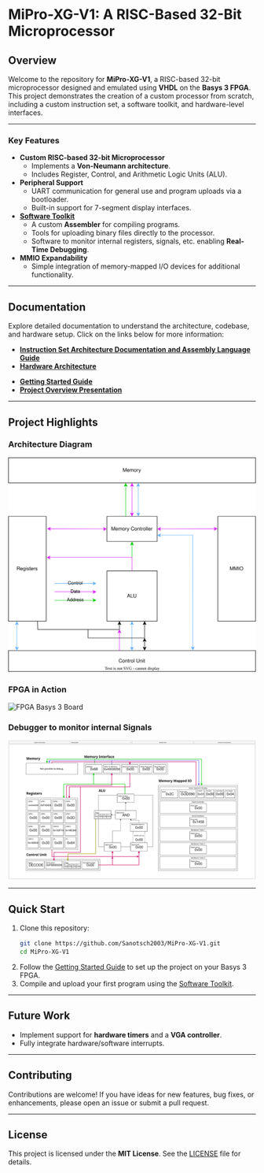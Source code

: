 # **MiPro-XG-V1: A RISC-Based 32-Bit Microprocessor**


## **Overview**

Welcome to the repository for **MiPro-XG-V1**, a RISC-based 32-bit microprocessor designed and emulated using **VHDL** on the **Basys 3 FPGA**. This project demonstrates the creation of a custom processor from scratch, including a custom instruction set, a software toolkit, and hardware-level interfaces.

---

### **Key Features**

- **Custom RISC-based 32-bit Microprocessor**
  - Implements a **Von-Neumann architecture**.
  - Includes Register, Control, and Arithmetic Logic Units (ALU).
- **Peripheral Support**
  - UART communication for general use and program uploads via a bootloader.
  - Built-in support for 7-segment display interfaces.
- **[Software Toolkit](/src/Software/MiPro_XG_Toolkit/)**
  - A custom **Assembler** for compiling programs.
  - Tools for uploading binary files directly to the processor.
  - Software to monitor internal registers, signals, etc. enabling **Real-Time Debugging**. 
- **MMIO Expandability**
  - Simple integration of memory-mapped I/O devices for additional functionality.

---

## **Documentation**

Explore detailed documentation to understand the architecture, codebase, and hardware setup. Click on the links below for more information:

- **[Instruction Set Architecture Documentation and Assembly Language Guide](docs/InstructionSetArchitecture.md)**
- **[Hardware Architecture](docs/HardwareArchitecure.md)**
<!-- TODO: - **[VHDL Codebase Walkthrough](#)** --> 
- **[Getting Started Guide](docs/GettingStarted.md)**  
- **[Project Overview Presentation](#)**  

---

## **Project Highlights**

### **Architecture Diagram**
![Hardware Architektur](/docs/imgs/HighLevelHardwareArchitecture.drawio.svg)

### **FPGA in Action**
![FPGA Basys 3 Board](/docs/imgs/FPGARunning.jpeg)  

### **Debugger to monitor internal Signals**
![Visual Debugger](/docs/imgs/RunningDebugger.png)

---

## **Quick Start**

1. Clone this repository:  
   ```bash
   git clone https://github.com/Sanotsch2003/MiPro-XG-V1.git
   cd MiPro-XG-V1
   ```
2. Follow the [Getting Started Guide](docs/GettingStarted.md) to set up the project on your Basys 3 FPGA.
3. Compile and upload your first program using the [Software Toolkit](/src/Software/MiPro_XG_Toolkit/).

---

## **Future Work**

- Implement support for **hardware timers** and a **VGA controller**.  
- Fully integrate hardware/software interrupts.  

---

## **Contributing**

Contributions are welcome! If you have ideas for new features, bug fixes, or enhancements, please open an issue or submit a pull request.

---

## **License**

This project is licensed under the **MIT License**. See the [LICENSE](LICENSE.md) file for details.
